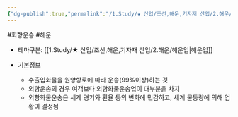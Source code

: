 ```yaml
---
{"dg-publish":true,"permalink":"/1.Study/★ 산업/조선,해운,기자재 산업/2.해운/INFO_해운/외항운송/","created":"2023-06-15T11:41:39.631+09:00","updated":"2025-06-26T17:03:34.125+09:00"}
---
```


#회항운송 #해운

- 테마구분: [[1.Study/★ 산업/조선,해운,기자재 산업/2.해운/해운업\|해운업]]

- 기본정보
	- 수출입화물을 원양항로에 따라 운송(99%이상)하는 것
	- 외항운송의 경우 여객보다 외항화물운송업이 대부분을 차지
	- 외항화물운송은 세계 경기와 환율 등의 변화에 민감하고, 세계 물동량에 의해 업황이 결정됨